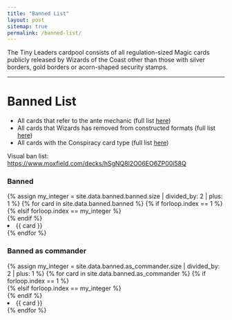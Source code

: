 ```yaml
---
title: "Banned List"
layout: post
sitemap: true
permalink: /banned-list/
---
```


The Tiny Leaders cardpool consists of all regulation-sized Magic cards publicly released by Wizards of the Coast other than those with silver borders, gold borders or acorn-shaped security stamps.

___

# Banned List

* All cards that refer to the ante mechanic (full list [here](https://gatherer.wizards.com/Pages/Search/Default.aspx?action=advanced&text=+%5b%22%20ante.%22%5d))
* All cards that Wizards has removed from constructed formats (full list [here](https://magic.wizards.com/en/articles/archive/news/depictions-racism-magic-2020-06-10))
* All cards with the Conspiracy card type (full list [here](https://gatherer.wizards.com/Pages/Search/Default.aspx?action=advanced&special=true&type=+%5b%22Conspiracy%22%5d))


Visual ban list: <a href="https://www.moxfield.com/decks/hSgNQ8l2O06EO6ZP00i58Q" target="_">https://www.moxfield.com/decks/hSgNQ8l2O06EO6ZP00i58Q</a>

### Banned
<div class="container">
    {% assign my_integer = site.data.banned.banned.size | divided_by: 2 | plus: 1  %} 
    {% for card in site.data.banned.banned %}
    {% if forloop.index == 1 %}
        <div class="column">
    {% elsif forloop.index == my_integer %}
        </div>
        <div class="column">
    {% endif %}
    <li class="{{ my_integer }}">
{{ card }}
    </li>
    {% endfor %}
</div>
</div>

### Banned as commander

<div class="container">
    {% assign my_integer = site.data.banned.as_commander.size | divided_by: 2 | plus: 1 %} 
    {% for card in site.data.banned.as_commander %}
    {% if forloop.index == 1 %}
        <div class="column">
    {% elsif forloop.index == my_integer %}
        </div>
        <div class="column">
    {% endif %}
    <li class="{{ my_integer }}">
{{ card }}
    </li>
    {% endfor %}
</div>
</div>